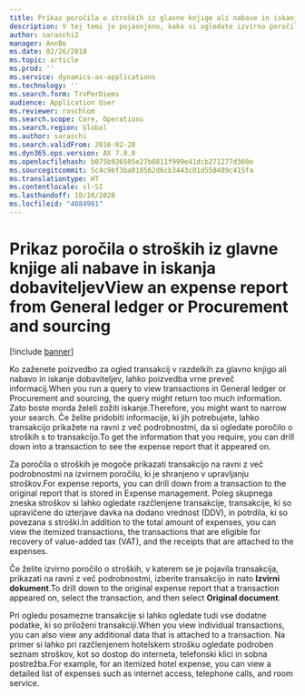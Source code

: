 ```yaml
---
title: Prikaz poročila o stroških iz glavne knjige ali nabave in iskanja dobaviteljev
description: V tej temi je pojasnjeno, kako si ogledate izvirno poročilo o stroških, v katerem se je pojavila transakcija.
author: saraschi2
manager: AnnBe
ms.date: 02/26/2018
ms.topic: article
ms.prod: ''
ms.service: dynamics-ax-applications
ms.technology: ''
ms.search.form: TrvPerDiems
audience: Application User
ms.reviewer: roschlom
ms.search.scope: Core, Operations
ms.search.region: Global
ms.author: saraschi
ms.search.validFrom: 2016-02-28
ms.dyn365.ops.version: AX 7.0.0
ms.openlocfilehash: b075b926585e27b8811f999e41dcb271277d360e
ms.sourcegitcommit: 5c4c9bf3ba018562d6cb3443c01d550489c415fa
ms.translationtype: HT
ms.contentlocale: sl-SI
ms.lasthandoff: 10/16/2020
ms.locfileid: "4084901"
---
```

# <a name="view-an-expense-report-from-general-ledger-or-procurement-and-sourcing"></a><span data-ttu-id="276cc-103">Prikaz poročila o stroških iz glavne knjige ali nabave in iskanja dobaviteljev</span><span class="sxs-lookup"><span data-stu-id="276cc-103">View an expense report from General ledger or Procurement and sourcing</span></span>

[!include [banner](../includes/banner.md)]

<span data-ttu-id="276cc-104">Ko zaženete poizvedbo za ogled transakcij v razdelkih za glavno knjigo ali nabavo in iskanje dobaviteljev, lahko poizvedba vrne preveč informacij.</span><span class="sxs-lookup"><span data-stu-id="276cc-104">When you run a query to view transactions in General ledger or Procurement and sourcing, the query might return too much information.</span></span> <span data-ttu-id="276cc-105">Zato boste morda želeli zožiti iskanje.</span><span class="sxs-lookup"><span data-stu-id="276cc-105">Therefore, you might want to narrow your search.</span></span> <span data-ttu-id="276cc-106">Če želite pridobiti informacije, ki jih potrebujete, lahko transakcijo prikažete na ravni z več podrobnostmi, da si ogledate poročilo o stroških s to transakcijo.</span><span class="sxs-lookup"><span data-stu-id="276cc-106">To get the information that you require, you can drill down into a transaction to see the expense report that it appeared on.</span></span>

<span data-ttu-id="276cc-107">Za poročila o stroških je mogoče prikazati transakcijo na ravni z več podrobnostmi na izvirnem poročilu, ki je shranjeno v upravljanju stroškov.</span><span class="sxs-lookup"><span data-stu-id="276cc-107">For expense reports, you can drill down from a transaction to the original report that is stored in Expense management.</span></span> <span data-ttu-id="276cc-108">Poleg skupnega zneska stroškov si lahko ogledate razčlenjene transakcije, transakcije, ki so upravičene do izterjave davka na dodano vrednost (DDV), in potrdila, ki so povezana s stroški.</span><span class="sxs-lookup"><span data-stu-id="276cc-108">In addition to the total amount of expenses, you can view the itemized transactions, the transactions that are eligible for recovery of value-added tax (VAT), and the receipts that are attached to the expenses.</span></span>

<span data-ttu-id="276cc-109">Če želite izvirno poročilo o stroških, v katerem se je pojavila transakcija, prikazati na ravni z več podrobnostmi, izberite transakcijo in nato **Izvirni dokument**.</span><span class="sxs-lookup"><span data-stu-id="276cc-109">To drill down to the original expense report that a transaction appeared on, select the transaction, and then select **Original document**.</span></span>

<span data-ttu-id="276cc-110">Pri ogledu posamezne transakcije si lahko ogledate tudi vse dodatne podatke, ki so priloženi transakciji.</span><span class="sxs-lookup"><span data-stu-id="276cc-110">When you view individual transactions, you can also view any additional data that is attached to a transaction.</span></span> <span data-ttu-id="276cc-111">Na primer si lahko pri razčlenjenem hotelskem strošku ogledate podroben seznam stroškov, kot so dostop do interneta, telefonski klici in sobna postrežba.</span><span class="sxs-lookup"><span data-stu-id="276cc-111">For example, for an itemized hotel expense, you can view a detailed list of expenses such as internet access, telephone calls, and room service.</span></span>
